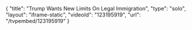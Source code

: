 {
    "title": "Trump Wants New Limits On Legal Immigration",
    "type": "solo",
    "layout": "iframe-static",
    "videoId": "123195919",
    "url": "\/tvpembed\/123195919"
}